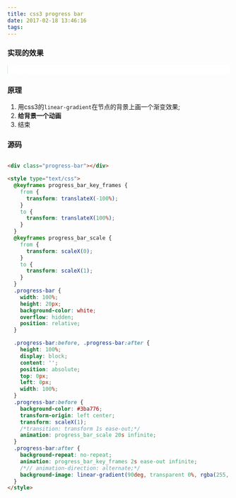 ```yaml
---
title: css3 progress bar
date: 2017-02-18 13:46:16
tags:
---
```


### 实现的效果

<div class="progress-bar"></div>

### 原理

1. 用css3的`linear-gradient`在节点的背景上画一个渐变效果;
2. **给背景一个动画**
3. 结束

### 源码


```html

<div class="progress-bar"></div>

<style type="text/css">
  @keyframes progress_bar_key_frames {
    from {
      transform: translateX(-100%);
    }
    to {
      transform: translateX(100%);
    }
  }
  @keyframes progress_bar_scale {
    from {
      transform: scaleX(0);
    }
    to {
      transform: scaleX(1);
    }
  }
  .progress-bar {
    width: 100%;
    height: 20px;
    background-color: white;
    overflow: hidden;
    position: relative;
  }

  .progress-bar:before, .progress-bar:after {
    height: 100%;
    display: block;
    content: '';
    position: absolute;
    top: 0px;
    left: 0px;
    width: 100%;
  }
  .progress-bar:before {
    background-color: #3ba776;
    transform-origin: left center;
    transform: scaleX(1);
    /*transition: transform 1s ease-out;*/
    animation: progress_bar_scale 20s infinite;
  }
  .progress-bar:after {
    background-repeat: no-repeat;
    animation: progress_bar_key_frames 2s ease-out infinite;
    /*// animation-direction: alternate;*/
    background-image: linear-gradient(90deg, transparent 0%, rgba(255, 255, 255, 0.6) 90%, transparent 100% );
  }
</style>

```

<style type="text/css">
@keyframes progress_bar_key_frames {
  from {
    transform: translateX(-100%);
  }
  to {
    transform: translateX(100%);
  }
}
@keyframes progress_bar_scale {
  from {
    transform: scaleX(0);
  }
  to {
    transform: scaleX(1);
  }
}
.progress-bar {
  width: 100%;
  height: 20px;
  background-color: white;
  overflow: hidden;
  position: relative;
}

.progress-bar:before, .progress-bar:after {
  height: 100%;
  display: block;
  content: '';
  position: absolute;
  top: 0px;
  left: 0px;
  width: 100%;
}
.progress-bar:before {
  background-color: #3ba776;
  transform-origin: left center;
  transform: scaleX(1);
  /*transition: transform 1s ease-out;*/
  animation: progress_bar_scale 20s infinite;
}
.progress-bar:after {
  background-repeat: no-repeat;
  animation: progress_bar_key_frames 2s ease-out infinite;
  /*// animation-direction: alternate;*/
  background-image: linear-gradient(90deg, transparent 0%, rgba(255, 255, 255, 0.6) 90%, transparent 100% );
}
</style>
